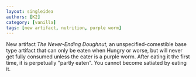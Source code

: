 ```yaml
---
layout: singleidea
authors: [K2]
category: [vanilla]
tags: [new artifact, nutrition, purple worm]
---
```

New artifact *The Never-Ending Doughnut*, an unspecified-comestible base type artifact that can only be eaten when Hungry or worse, but will never get fully consumed unless the eater is a purple worm. After eating it the first time, it is perpetually "partly eaten". You cannot become satiated by eating it.
